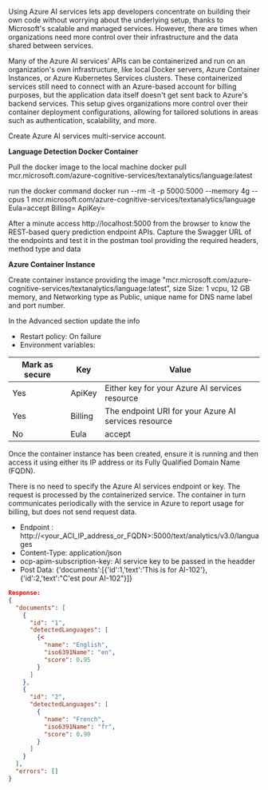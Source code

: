 Using Azure AI services lets app developers concentrate on building their own code without worrying about the underlying setup, thanks to Microsoft's scalable and managed services. However, there are times when organizations need more control over their infrastructure and the data shared between services.

Many of the Azure AI services' APIs can be containerized and run on an organization's own infrastructure, like local Docker servers, Azure Container Instances, or Azure Kubernetes Services clusters. These containerized services still need to connect with an Azure-based account for billing purposes, but the application data itself doesn't get sent back to Azure's backend services. This setup gives organizations more control over their container deployment configurations, allowing for tailored solutions in areas such as authentication, scalability, and more.

Create Azure AI services multi-service account.

<b>Language Detection Docker Container</b> </br>

Pull the docker image to the local machine
docker pull mcr.microsoft.com/azure-cognitive-services/textanalytics/language:latest

run the docker command
docker run --rm -it -p 5000:5000 --memory 4g --cpus 1 mcr.microsoft.com/azure-cognitive-services/textanalytics/language Eula=accept Billing=<End point of the AI service> ApiKey=<APIKEY of the AI Service>

After a minute access http://localhost:5000 from the browser to know the REST-based query prediction endpoint APIs.
Capture the Swagger URL of the endpoints and test it in the postman tool providing the required headers, method type and data

<b>Azure Container Instance</b> </br>

Create container instance providing the image "mcr.microsoft.com/azure-cognitive-services/textanalytics/language:latest”, size Size: 1 vcpu, 12 GB memory, and Networking type as Public, unique name for DNS name label and port number.

In the Advanced section update the info 

* Restart policy: On failure
* Environment variables:</br>

Mark as secure | Key      | Value</br>
-------------- | ---      | -----
Yes            |	ApiKey  | Either key for your Azure AI services resource</br>
Yes	           |	Billing |	The endpoint URI for your Azure AI services resource</br>
No             |  Eula    | accept</br>

Once the container instance has been created, ensure it is running and then access it using either its IP address or its Fully Qualified Domain Name (FQDN).

There is no need to specify the Azure AI services endpoint or key. The request is processed by the containerized service. The container in turn communicates periodically with the service in Azure to report usage for billing, but does not send request data.


* Endpoint : http://<your_ACI_IP_address_or_FQDN>:5000/text/analytics/v3.0/languages 
* Content-Type: application/json 
* ocp-apim-subscription-key: AI service key to be passed in the headder 
* Post Data: {'documents':[{'id':1,'text':'This is for AI-102'},{'id':2,'text':"C'est pour AI-102"}]} 


```json
Response: 
{
  "documents": [
    {
      "id": "1",
      "detectedLanguages": [
        {<
          "name": "English",
          "iso6391Name": "en",
          "score": 0.95
        }
      ]
    },
    {
      "id": "2",
      "detectedLanguages": [
        {
          "name": "French",
          "iso6391Name": "fr",
          "score": 0.90
        }
      ]
    }
  ],
  "errors": []
}
```

